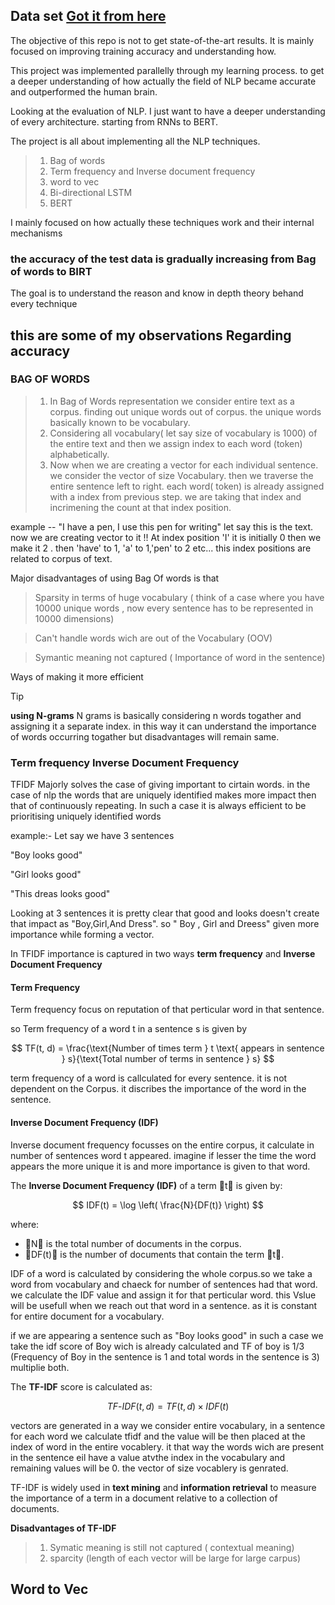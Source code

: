 ## Data set [Got it from here](https://www.kaggle.com/datasets/purusinghvi/email-spam-classification-dataset) 

The objective of this repo is not to get state-of-the-art results. It is mainly focused on improving training accuracy and understanding how.

This project was implemented parallelly through my learning process. to get a deeper understanding of how actually the field of NLP became accurate and outperformed the human brain.

Looking at the evaluation of NLP. I just want to have a deeper understanding of every architecture. starting from RNNs to BERT.


The project is all about implementing all the NLP techniques.
> 1. Bag of words
> 2. Term frequency and Inverse document frequency
> 3. word to vec
> 4. Bi-directional LSTM
> 5. BERT

I mainly focused on how actually these techniques work and their internal mechanisms

### the accuracy of the test data is gradually increasing from Bag of words to BIRT

The goal is to understand the reason and know in depth theory behand every technique

## this are some of my observations Regarding accuracy


### BAG OF WORDS

> 1. In Bag of Words representation we consider entire text as a corpus. finding out unique words out of corpus. the unique words basically known to be vocabulary.
> 2. Considering all vocabulary( let say size of vocabulary is 1000) of the entire text and then we assign index to each word (token) alphabetically.
> 3. Now when we are creating a vector for each individual sentence. we consider the vector of size Vocabulary. then we traverse the entire sentence left to right. each word( token) is already assigned with a index from previous step. we are taking that index and incrimening the count at that index position.

 example -- "I have a pen, I use this pen for writing" let say this is the text. now we are creating vector to it !!
 At index position 'I' it is initially 0 then we make it 2 . then 'have' to 1, 'a' to 1,'pen' to 2 etc... this index positions are related to corpus of text.

 Major disadvantages of using Bag Of words is that 
 > Sparsity in terms of huge vocabulary ( think of a case where you have 10000 unique words , now every sentence has to be represented in 10000 dimensions)

 > Can't handle words wich are out of the Vocabulary (OOV)

 > Symantic meaning not captured ( Importance of word in the sentence)

Ways of making it more efficient 

>[!TIP]
>**using N-grams**
> N grams is basically considering n words togather and assigning it a separate index. in this way it can understand the importance of words occurring togather but disadvantages will remain same.


### Term frequency Inverse Document Frequency 

TFIDF Majorly solves the case of giving important to cirtain words. in the case of nlp the words that are uniquely identified makes more impact then that of continuously repeating. In such a case it is always efficient to be prioritising uniquely identified words 

example:- Let say we have 3 sentences 

"Boy looks good"

"Girl looks good"

"This dreas looks good"

Looking at 3 sentences it is pretty clear that good and looks doesn't create that impact as "Boy,Girl,And Dress". so " Boy , Girl and Dreess" given more importance while forming a vector.

In TFIDF importance is captured in two ways **term frequency** and **Inverse Document Frequency**

#### Term Frequency 

Term frequency focus on reputation of that perticular word in that sentence.

so Term frequency of a word t in a sentence s is given by

$$
TF(t, d) = \frac{\text{Number of times term } t \text{ appears in sentence } s}{\text{Total number of terms in sentence } s}
$$

term frequency of a word is callculated for every sentence. it is not dependent on the Corpus. it discribes the importance of the word in the sentence. 

#### Inverse Document Frequency (IDF)

Inverse document frequency focusses on the entire corpus, it calculate in number of sentences word t appeared. imagine if lesser the time the word appears the more unique it is and more importance is given to that word.


The **Inverse Document Frequency (IDF)** of a term t is given by:

$$
IDF(t) = \log \left( \frac{N}{DF(t)} \right)
$$

where:
- N is the total number of documents in the corpus.
- DF(t) is the number of documents that contain the term t.

IDF of a word is calculated by considering the whole corpus.so we take a word from vocabulary and chaeck for number of sentences had that word. we calculate the IDF value and assign it for that perticular word. this Vslue will be usefull when we reach out that word in a sentence. as it is constant for entire document for a vocabulary.

if we are appearing a sentence such as "Boy looks good" in such a case we take the idf score of Boy wich is already calculated and TF of boy is 1/3 (Frequency of Boy in the sentence is 1 and total words in the sentence is 3) multiplie both.


The **TF-IDF** score is calculated as:

$$
TF\text{-}IDF(t, d) = TF(t, d) \times IDF(t)
$$

vectors are generated in a way we consider entire vocabulary, in a sentence for each word we calculate tfidf and the value will be then placed at the index of word in the entire vocablery. it that way the words wich are present in the sentence eil have a value atvthe index in the vocabulary and remaining values will be 0. the vector of size vocablery is genrated.

TF-IDF is widely used in **text mining** and **information retrieval** to measure the importance of a term in a document relative to a collection of documents.

**Disadvantages of TF-IDF**
> 1. Symatic meaning is still not captured ( contextual meaning)
> 2. sparcity (length of each vector will be large for large carpus)

## Word to Vec




